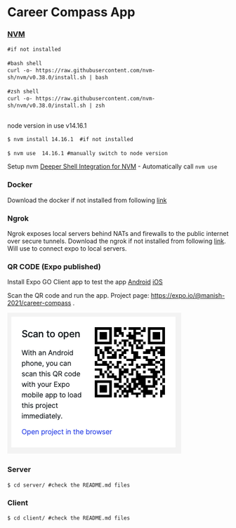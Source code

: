 # Career Compass App

### [NVM](https://github.com/nvm-sh/nvm#installing-and-updating)

```shell
#if not installed

#bash shell
curl -o- https://raw.githubusercontent.com/nvm-sh/nvm/v0.38.0/install.sh | bash

#zsh shell
curl -o- https://raw.githubusercontent.com/nvm-sh/nvm/v0.38.0/install.sh | zsh


```

node version in use v14.16.1

```shell
$ nvm install 14.16.1  #if not installed

$ nvm use  14.16.1 #manually switch to node version
```

Setup nvm [Deeper Shell Integration for NVM](https://github.com/nvm-sh/nvm#deeper-shell-integration) - Automatically call `nvm use`

### Docker

Download the docker if not installed from following [link](https://www.docker.com/products/docker-desktop)

### Ngrok

Ngrok exposes local servers behind NATs and firewalls to the public internet over secure tunnels. Download the ngrok if not installed from following [link](https://ngrok.com/download). Will use to connect expo to local servers.

### QR CODE (Expo published)

Install Expo GO Client app to test the app [Android](https://play.google.com/store/apps/details?id=host.exp.exponent&hl=en_IN&gl=US) [iOS](https://apps.apple.com/us/app/expo-go/id982107779)

Scan the QR code and run the app. Project page: https://expo.io/@manish-2021/career-compass .

<img src="./QR.png" alt="QRcode"/>

### Server

```shell
$ cd server/ #check the README.md files
```

### Client

```shell
$ cd client/ #check the README.md files
```
